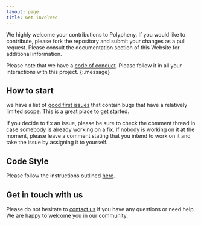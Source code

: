 ```yaml
---
layout: page
title: Get involved
---
```


We highly welcome your contributions to Polypheny. If you would like to contribute, please fork the repository and submit your changes as a pull request. Please consult the documentation section of this Website for additional information.

Please note that we have a [code of conduct](/community/code_of_conduct/). Please follow it in all your interactions with this project.
{:.message}


## How to start
we have a list of [good first issues](https://github.com/polypheny/Polypheny-DB/issues?q=is%3Aissue+is%3Aopen+label%3AE-good-first-issue) that contain bugs that have a relatively limited scope. This is a great place to get started.

If you decide to fix an issue, please be sure to check the comment thread in case somebody is already working on a fix. If nobody is working on it at the moment, please leave a comment stating that you intend to work on it and take the issue by assigning it to yourself.


## Code Style
Please follow the instructions outlined [here](https://github.com/polypheny/Admin/tree/master/CodeStyle).



## Get in touch with us

Please do not hesitate to [contact us](/contact/) if you have any questions or need help. We are happy to welcome you in our community.